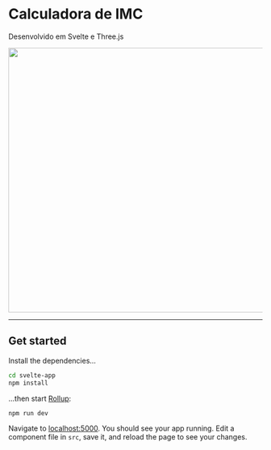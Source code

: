 # Calculadora de IMC

Desenvolvido em Svelte e Three.js

<img src="https://i.imgur.com/GAR2ymG.jpg" width="524"/>

---

## Get started

Install the dependencies...

```bash
cd svelte-app
npm install
```

...then start [Rollup](https://rollupjs.org):

```bash
npm run dev
```

Navigate to [localhost:5000](http://localhost:5000). You should see your app running. Edit a component file in `src`, save it, and reload the page to see your changes.
